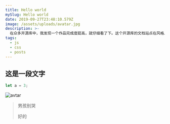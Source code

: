 ```yaml
---
title: Hello world
mySlug: Hello world
date: 2019-09-27T23:48:10.579Z
image: /assets/uploads/avatar.jpg
description: >-
  在众多开源库中，我发现一个作品完成度挺高，就仔细看了下。这个开源库的文档站点在风格上具有高度个性化的审美溢出，比如在文档里放自拍和作者喜欢的书籍摘抄。
tags:
  - js
  - css
  - posts
---
```


## 这是一段文字

```js
let a = 3;
```

![avtar](/assets/uploads/avatar.jpg "This is me.")

> 男孩别哭
>
> 好的


